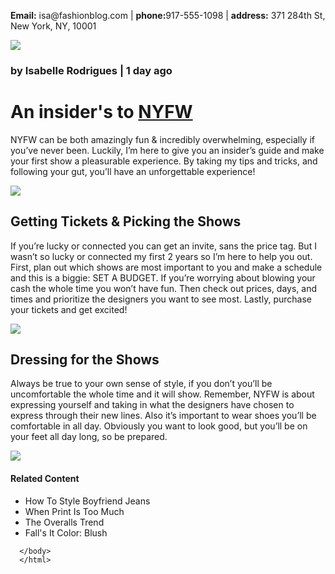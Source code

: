 
<!DOCTYPE html>
<html>
  <head>
<title> Everyday with Isa.</title>
  </head>
  <div id="contact"> 
    <p><strong>Email:</strong> isa@fashionblog.com | <strong>phone:</strong>917-555-1098 | <strong>address:</strong> 371 284th St, New York, NY, 10001</p>
    <body>
      <img src="https://content.codecademy.com/courses/learn-html/elements-and-structure/profile.jpg"> 
      <a href="#contact"></a>
      <h3>by Isabelle Rodrigues | 1 day ago</h3>
      <h1> An insider's to  <a href="https://en.wikipedia.org/wiki/New_York_Fashion_Week" target="_blank"> NYFW</a> </h1>
      <p>NYFW can be both amazingly fun & incredibly overwhelming, especially if you’ve never been. Luckily, I’m here to give you an insider’s guide and make your first show a pleasurable experience. By taking my tips and tricks, and following your gut, you’ll have an unforgettable experience!</p>
      <img src="https://content.codecademy.com/courses/learn-html/elements-and-structure/image-one.jpeg">
      <h2> Getting Tickets & Picking the Shows</h2>
      <p>If you’re lucky or connected you can get an invite, sans the price tag. But I wasn’t so lucky or connected my first 2 years so I’m here to help you out. First, plan out which shows are most important to you and make a schedule and this is a biggie: SET A BUDGET. If you’re worrying about blowing your cash the whole time you won’t have fun. Then check out prices, days, and times and prioritize the designers you want to see most. Lastly, purchase your tickets and get excited!</p>
  <img src="https://content.codecademy.com/courses/learn-html/elements-and-structure/image-two.jpeg">
      <h2> Dressing for the Shows</h2>
      <p>Always be true to your own sense of style, if you don’t you’ll be uncomfortable the whole time and it will show. Remember, NYFW is about expressing yourself and taking in what the designers have chosen to express through their new lines. Also it’s important to wear shoes you’ll be comfortable in all day. Obviously you want to look good, but you’ll be on your feet all day long, so be prepared.</p>
      <img src="https://content.codecademy.com/courses/learn-html/elements-and-structure/image-three.jpeg">
<h4> Related Content</h4>
<ul>
  <li>How To Style Boyfriend Jeans</li>
  <li>When Print Is Too Much</li>
  <li>The Overalls Trend</li>
  <li>Fall's It Color: Blush</li>
  </ul>


      </body>
      </html>
